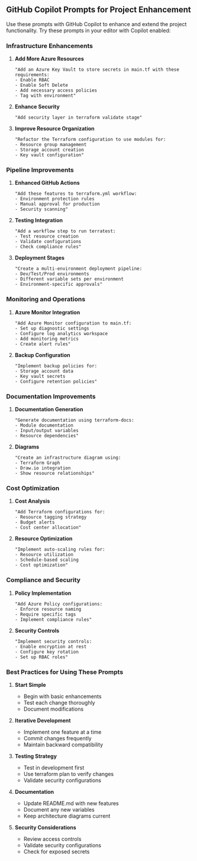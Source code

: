 ## GitHub Copilot Prompts for Project Enhancement

Use these prompts with GitHub Copilot to enhance and extend the project functionality. Try these prompts in your editor with Copilot enabled:

### Infrastructure Enhancements

1. **Add More Azure Resources**
   ```
   "Add an Azure Key Vault to store secrets in main.tf with these requirements:
   - Enable RBAC
   - Enable Soft Delete
   - Add necessary access policies
   - Tag with environment"
   ```

2. **Enhance Security**
   ```
   "Add security layer in terraform validate stage"
   ```

3. **Improve Resource Organization**
   ```
   "Refactor the Terraform configuration to use modules for:
   - Resource group management
   - Storage account creation
   - Key vault configuration"
   ```

### Pipeline Improvements

1. **Enhanced GitHub Actions**
   ```
   "Add these features to terraform.yml workflow:
   - Environment protection rules
   - Manual approval for production
   - Security scanning"
   ```

2. **Testing Integration**
   ```
   "Add a workflow step to run terratest:
   - Test resource creation
   - Validate configurations
   - Check compliance rules"
   ```

3. **Deployment Stages**
   ```
   "Create a multi-environment deployment pipeline:
   - Dev/Test/Prod environments
   - Different variable sets per environment
   - Environment-specific approvals"
   ```

### Monitoring and Operations

1. **Azure Monitor Integration**
   ```
   "Add Azure Monitor configuration to main.tf:
   - Set up diagnostic settings
   - Configure log analytics workspace
   - Add monitoring metrics
   - Create alert rules"
   ```

2. **Backup Configuration**
   ```
   "Implement backup policies for:
   - Storage account data
   - Key vault secrets
   - Configure retention policies"
   ```

### Documentation Improvements

1. **Documentation Generation**
   ```
   "Generate documentation using terraform-docs:
   - Module documentation
   - Input/output variables
   - Resource dependencies"
   ```

2. **Diagrams**
   ```
   "Create an infrastructure diagram using:
   - Terraform Graph
   - Draw.io integration
   - Show resource relationships"
   ```

### Cost Optimization

1. **Cost Analysis**
   ```
   "Add Terraform configurations for:
   - Resource tagging strategy
   - Budget alerts
   - Cost center allocation"
   ```

2. **Resource Optimization**
   ```
   "Implement auto-scaling rules for:
   - Resource utilization
   - Schedule-based scaling
   - Cost optimization"
   ```

### Compliance and Security

1. **Policy Implementation**
   ```
   "Add Azure Policy configurations:
   - Enforce resource naming
   - Require specific tags
   - Implement compliance rules"
   ```

2. **Security Controls**
   ```
   "Implement security controls:
   - Enable encryption at rest
   - Configure key rotation
   - Set up RBAC roles"
   ```

### Best Practices for Using These Prompts

1. **Start Simple**
   - Begin with basic enhancements
   - Test each change thoroughly
   - Document modifications

2. **Iterative Development**
   - Implement one feature at a time
   - Commit changes frequently
   - Maintain backward compatibility

3. **Testing Strategy**
   - Test in development first
   - Use terraform plan to verify changes
   - Validate security configurations

4. **Documentation**
   - Update README.md with new features
   - Document any new variables
   - Keep architecture diagrams current

5. **Security Considerations**
   - Review access controls
   - Validate security configurations
   - Check for exposed secrets


